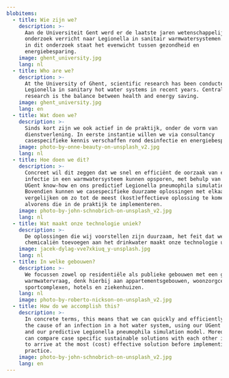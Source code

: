 ```yaml
---
blobitems:
  - title: Wie zijn we?
    description: >-
      Aan de Universiteit Gent werd er de laatste jaren wetenschappelijk
      onderzoek verricht naar Legionella in sanitair warmwatersystemen. Centraal
      in dit onderzoek staat het evenwicht tussen gezondheid en
      energiebesparing.
    image: ghent_university.jpg
    lang: nl
  - title: Who are we?
    description: >-
      At the University of Ghent, scientific research has been conducted on
      Legionella in sanitary hot water systems in recent years. Central in this
      research is the balance between health and energy saving.
    image: ghent_university.jpg
    lang: en
  - title: Wat doen we?
    description: >-
      Sinds kort zijn we ook actief in de praktijk, onder de vorm van
      dienstverlening. In eerste instantie willen we via consultancy
      casespecifieke kennis verschaffen rond desinfectie en energiebesparing.
    image: photo-by-onne-beauty-on-unsplash_v2.jpg
    lang: nl
  - title: Hoe doen we dit?
    description: >-
      Concreet wil dit zeggen dat we snel en efficiënt de oorzaak van een
      infectie in een warmwatersysteem kunnen opsporen, met behulp van onze
      UGent know-how en ons predictief Legionella pneumophila simulatiemodel.
      Bovendien kunnen we casespecifieke duurzame oplossingen met elkaar
      vergelijken om zo tot de meest (kost)effectieve oplossing te komen
      alvorens die in de praktijk te implementeren.
    image: photo-by-john-schnobrich-on-unsplash_v2.jpg
    lang: nl
  - title: Wat maakt onze technologie uniek?
    description: >-
      De oplossingen die wij voorstellen zijn duurzaam, het feit dat we geen
      chemicaliën toevoegen aan het drinkwater maakt onze technologie uniek.
    image: jacek-dylag-vve7xkiuq_y-unsplash.jpg
    lang: nl
  - title: In welke gebouwen?
    description: >-
      We focussen zowel op residentiële als publieke gebouwen met een grote
      warmwatervraag, denk hierbij aan appartementsgebouwen, woonzorgcentra,
      sportcomplexen, hotels en ziekenhuizen.
    lang: nl
    image: photo-by-roberto-nickson-on-unsplash_v2.jpg
  - title: How do we accomplish this?
    description: >-
      In concrete terms, this means that we can quickly and efficiently identify
      the cause of an infection in a hot water system, using our UGent know-how
      and our predictive Legionella pneumophila simulation model. Moreover, we
      can compare case specific sustainable solutions with each other in order
      to arrive at the most (cost) effective solution before implementing it in
      practice.
    image: photo-by-john-schnobrich-on-unsplash_v2.jpg
    lang: en
---
```

